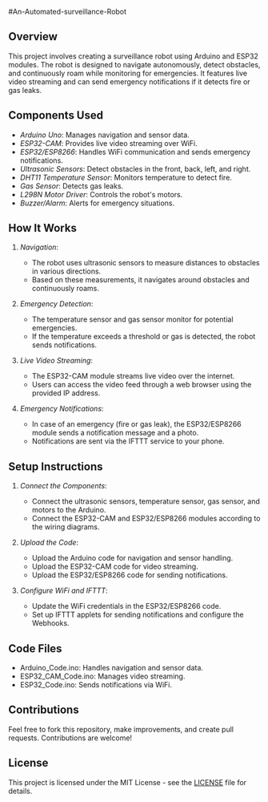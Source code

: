 #An-Automated-surveillance-Robot
 

## Overview

This project involves creating a surveillance robot using Arduino and ESP32 modules. The robot is designed to navigate autonomously, detect obstacles, and continuously roam while monitoring for emergencies. It features live video streaming and can send emergency notifications if it detects fire or gas leaks.

## Components Used

- *Arduino Uno*: Manages navigation and sensor data.
- *ESP32-CAM*: Provides live video streaming over WiFi.
- *ESP32/ESP8266*: Handles WiFi communication and sends emergency notifications.
- *Ultrasonic Sensors*: Detect obstacles in the front, back, left, and right.
- *DHT11 Temperature Sensor*: Monitors temperature to detect fire.
- *Gas Sensor*: Detects gas leaks.
- *L298N Motor Driver*: Controls the robot's motors.
- *Buzzer/Alarm*: Alerts for emergency situations.

## How It Works

1. *Navigation*:
   - The robot uses ultrasonic sensors to measure distances to obstacles in various directions.
   - Based on these measurements, it navigates around obstacles and continuously roams.

2. *Emergency Detection*:
   - The temperature sensor and gas sensor monitor for potential emergencies.
   - If the temperature exceeds a threshold or gas is detected, the robot sends notifications.

3. *Live Video Streaming*:
   - The ESP32-CAM module streams live video over the internet.
   - Users can access the video feed through a web browser using the provided IP address.

4. *Emergency Notifications*:
   - In case of an emergency (fire or gas leak), the ESP32/ESP8266 module sends a notification message and a photo.
   - Notifications are sent via the IFTTT service to your phone.

## Setup Instructions

1. *Connect the Components*:
   - Connect the ultrasonic sensors, temperature sensor, gas sensor, and motors to the Arduino.
   - Connect the ESP32-CAM and ESP32/ESP8266 modules according to the wiring diagrams.

2. *Upload the Code*:
   - Upload the Arduino code for navigation and sensor handling.
   - Upload the ESP32-CAM code for video streaming.
   - Upload the ESP32/ESP8266 code for sending notifications.

3. *Configure WiFi and IFTTT*:
   - Update the WiFi credentials in the ESP32/ESP8266 code.
   - Set up IFTTT applets for sending notifications and configure the Webhooks.

## Code Files

- Arduino_Code.ino: Handles navigation and sensor data.
- ESP32_CAM_Code.ino: Manages video streaming.
- ESP32_Code.ino: Sends notifications via WiFi.

## Contributions

Feel free to fork this repository, make improvements, and create pull requests. Contributions are welcome!

## License

This project is licensed under the MIT License - see the [LICENSE](LICENSE) file for details.

